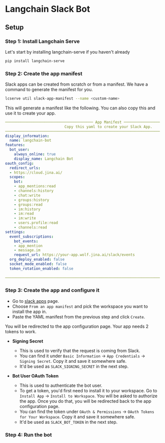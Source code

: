 # Langchain Slack Bot

## Setup

### Step 1: Install Langchain Serve

Let's start by installing langchain-serve if you haven't already

```bash
pip install langchain-serve
```

### Step 2: Create the app manifest

Slack apps can be created from scratch or from a manifest. We have a command to generate the manifest for you.

```bash
lcserve util slack-app-manifest --name <custom-name>
```

This will generate a manifest like the following. You can also copy this and use it to create your app.
```yaml
──────────────────────────────────────── App Manifest ────────────────────────────────────────
                           Copy this yaml to create your Slack App.                           
──────────────────────────────────────────────────────────────────────────────────────────────
display_information:                                                                          
  name: langchain-bot                                                                         
features:                                                                                     
  bot_user:                                                                                   
    always_online: true                                                                       
    display_name: Langchain Bot                                                            
oauth_config:                                                                                 
  redirect_urls:                                                                              
  - https://cloud.jina.ai/                                                                    
  scopes:                                                                                     
    bot:                                                                                      
    - app_mentions:read                                                                       
    - channels:history                                                                        
    - chat:write                                                                              
    - groups:history                                                                          
    - groups:read                                                                             
    - im:history                                                                              
    - im:read                                                                                 
    - im:write                                                                                
    - users.profile:read                                                                      
    - channels:read                                                                           
settings:                                                                                     
  event_subscriptions:                                                                        
    bot_events:                                                                               
    - app_mention                                                                             
    - message.im                                                                              
    request_url: https://your-app.wolf.jina.ai/slack/events                                   
  org_deploy_enabled: false                                                                   
  socket_mode_enabled: false                                                                  
  token_rotation_enabled: false                                                               
                                                                                              
──────────────────────────────────────────────────────────────────────────────────────────────
```

### Step 3: Create the app and configure it

- Go to [slack apps](https://api.slack.com/apps?new_app=1) page.
- Choose `From an app manifest` and pick the workspace you want to install the app in.
- Paste the YAML manifest from the previous step and click `Create`.

You will be redirected to the app configuration page. Your app needs 2 tokens to work.

- **Signing Secret**

    - This is used to verify that the request is coming from Slack. 
    - You can find it under `Basic Information` -> `App Credentials` -> `Signing Secret`. Copy it and save it somewhere safe. 
    - It'd be used as `SLACK_SIGNING_SECRET` in the next step.

- **Bot User OAuth Token**

    - This is used to authenticate the bot user. 
    - To get a token, you'd first need to install it to your workspace. Go to `Install App` -> `Install to Workspace`. You will be asked to authorize the app. Once you do that, you will be redirected back to the app configuration page. 
    - You can find the token under `OAuth & Permissions` -> `OAuth Tokens for Your Workspace`. Copy it and save it somewhere safe. 
    - It'd be used as `SLACK_BOT_TOKEN` in the next step.

### Step 4: Run the bot

```bash
```